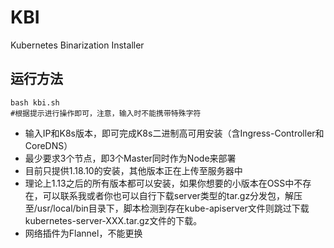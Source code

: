 # KBI
Kubernetes Binarization Installer 
## 运行方法
```shell
bash kbi.sh
#根据提示进行操作即可，注意，输入时不能携带特殊字符
```
- 输入IP和K8s版本，即可完成K8s二进制高可用安装（含Ingress-Controller和CoreDNS）
- 最少要求3个节点，即3个Master同时作为Node来部署
- 目前只提供1.18.10的安装，其他版本正在上传至服务器中
- 理论上1.13之后的所有版本都可以安装，如果你想要的小版本在OSS中不存在，可以联系我或者你也可以自行下载server类型的tar.gz分发包，解压至/usr/local/bin目录下，脚本检测到存在kube-apiserver文件则跳过下载kubernetes-server-XXX.tar.gz文件的下载。
- 网络插件为Flannel，不能更换


